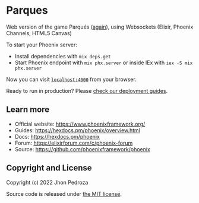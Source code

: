 # Parques

Web version of the game Parqués ([again](https://github.com/jfpedroza/parques)), using Websockets (Elixir, Phoenix Channels, HTML5 Canvas)

To start your Phoenix server:

  * Install dependencies with `mix deps.get`
  * Start Phoenix endpoint with `mix phx.server` or inside IEx with `iex -S mix phx.server`

Now you can visit [`localhost:4000`](http://localhost:4000) from your browser.

Ready to run in production? Please [check our deployment guides](https://hexdocs.pm/phoenix/deployment.html).

## Learn more

  * Official website: https://www.phoenixframework.org/
  * Guides: https://hexdocs.pm/phoenix/overview.html
  * Docs: https://hexdocs.pm/phoenix
  * Forum: https://elixirforum.com/c/phoenix-forum
  * Source: https://github.com/phoenixframework/phoenix

## Copyright and License

Copyright (c) 2022 Jhon Pedroza

Source code is released under [the MIT license](./LICENSE.md).
